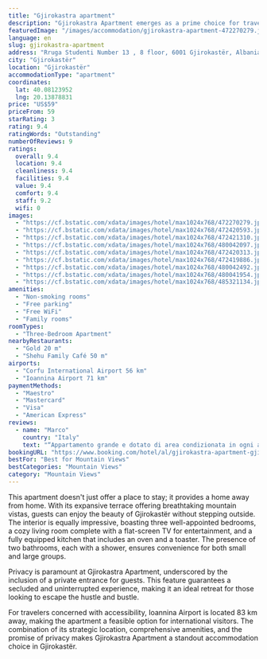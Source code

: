 ```yaml
---
title: "Gjirokastra apartment"
description: "Gjirokastra Apartment emerges as a prime choice for travelers seeking comfort and convenience in the historic heart of Gjirokastër."
featuredImage: "/images/accommodation/gjirokastra-apartment-472270279.jpg"
language: en
slug: gjirokastra-apartment
address: "Rruga Studenti Number 13 , 8 floor, 6001 Gjirokastër, Albania"
city: "Gjirokastër"
location: "Gjirokastër"
accommodationType: "apartment"
coordinates:
  lat: 40.08123952
  lng: 20.13878831
price: "US$59"
priceFrom: 59
starRating: 3
rating: 9.4
ratingWords: "Outstanding"
numberOfReviews: 9
ratings:
  overall: 9.4
  location: 9.4
  cleanliness: 9.4
  facilities: 9.4
  value: 9.4
  comfort: 9.4
  staff: 9.2
  wifi: 0
images:
  - "https://cf.bstatic.com/xdata/images/hotel/max1024x768/472270279.jpg?k=5951a0305bb227e9493e3982c348030abf4460de113892c0fa32fd4436302dd5&o=&hp=1"
  - "https://cf.bstatic.com/xdata/images/hotel/max1024x768/472420593.jpg?k=a181713eb09b33b08e8455933dbc3fa887cce28c7cc4e100071590f8aaf7ccb6&o=&hp=1"
  - "https://cf.bstatic.com/xdata/images/hotel/max1024x768/472421310.jpg?k=2ef702cdcdb46922ec5afd746c665ed7de26a074670723c6e7eaab8952f1545c&o=&hp=1"
  - "https://cf.bstatic.com/xdata/images/hotel/max1024x768/480042097.jpg?k=579cc376195e559af8286c4bbd80eba21e3c3896a845fd2b8656fd1f1c6d676d&o=&hp=1"
  - "https://cf.bstatic.com/xdata/images/hotel/max1024x768/472420313.jpg?k=18be133a79cd6e47090e42fa4a76e8e821abee185421a5f181613fad76fdcbd4&o=&hp=1"
  - "https://cf.bstatic.com/xdata/images/hotel/max1024x768/472419886.jpg?k=f2e086e74def280c751a936ad9b52a777ca0c38d4e71fed2f95cce35cf6571f3&o=&hp=1"
  - "https://cf.bstatic.com/xdata/images/hotel/max1024x768/480042492.jpg?k=27dac5a781dbed245f26909cc50ce8772e3feb3a84a35b4ccdd1dc25f8cb064f&o=&hp=1"
  - "https://cf.bstatic.com/xdata/images/hotel/max1024x768/480041954.jpg?k=e1a5969f455178dcf86b47c507b7fcd4c6d6d3390fa0f18f698e221ab46e39df&o=&hp=1"
  - "https://cf.bstatic.com/xdata/images/hotel/max1024x768/485321134.jpg?k=e9a57acd732dff32578c1c07f8e1d0b1af70fba8b903d4464f24e71bde66ed96&o=&hp=1"
amenities:
  - "Non-smoking rooms"
  - "Free parking"
  - "Free WiFi"
  - "Family rooms"
roomTypes:
  - "Three-Bedroom Apartment"
nearbyRestaurants:
  - "Gold 20 m"
  - "Shehu Family Café 50 m"
airports:
  - "Corfu International Airport 56 km"
  - "Ioannina Airport 71 km"
paymentMethods:
  - "Maestro"
  - "Mastercard"
  - "Visa"
  - "American Express"
reviews:
  - name: "Marco"
    country: "Italy"
    text: "“Appartamento grande e dotato di area condizionata in ogni ambiente”"
bookingURL: "https://www.booking.com/hotel/al/gjirokastra-apartment-gjirokaster.en-gb.html?aid=8035640"
bestFor: "Best for Mountain Views"
bestCategories: "Mountain Views"
category: "Mountain Views"
---
```


This apartment doesn't just offer a place to stay; it provides a home away from home. With its expansive terrace offering breathtaking mountain vistas, guests can enjoy the beauty of Gjirokastër without stepping outside. The interior is equally impressive, boasting three well-appointed bedrooms, a cozy living room complete with a flat-screen TV for entertainment, and a fully equipped kitchen that includes an oven and a toaster. The presence of two bathrooms, each with a shower, ensures convenience for both small and large groups.

Privacy is paramount at Gjirokastra Apartment, underscored by the inclusion of a private entrance for guests. This feature guarantees a secluded and uninterrupted experience, making it an ideal retreat for those looking to escape the hustle and bustle.

For travelers concerned with accessibility, Ioannina Airport is located 83 km away, making the apartment a feasible option for international visitors. The combination of its strategic location, comprehensive amenities, and the promise of privacy makes Gjirokastra Apartment a standout accommodation choice in Gjirokastër.